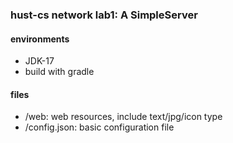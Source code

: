 ### hust-cs network lab1: A SimpleServer
#### environments
- JDK-17
- build with gradle
#### files
- /web: web resources, include text/jpg/icon type
- /config.json: basic configuration file